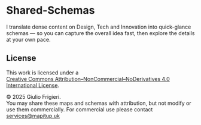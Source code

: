 # Shared-Schemas
 I translate dense content on Design, Tech and Innovation into quick-glance schemas — so you can capture the overall idea fast, then explore the details at your own pace.

## License
This work is licensed under a  
[Creative Commons Attribution–NonCommercial–NoDerivatives 4.0 International License](https://creativecommons.org/licenses/by-nc-nd/4.0/).  

© 2025 Giulio Frigieri.  
You may share these maps and schemas with attribution, but not modify or use them commercially.
For commercial use please contact services@mapitup.uk
